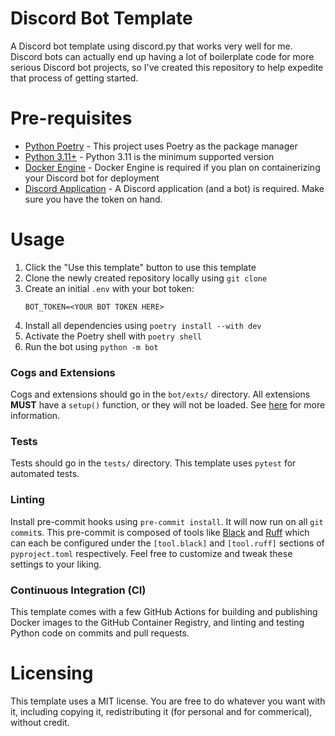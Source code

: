 # Discord Bot Template

A Discord bot template using discord.py that works very well for me.
Discord bots can actually end up having a lot of boilerplate code for more serious Discord bot projects,
so I've created this repository to help expedite that process of getting started.

# Pre-requisites
- [Python Poetry](https://python-poetry.org/) - This project uses Poetry as the package manager
- [Python 3.11+](https://www.python.org/downloads/) - Python 3.11 is the minimum supported version
- [Docker Engine](https://www.docker.com/get-started/) - Docker Engine is required if you plan on containerizing your Discord bot for deployment
- [Discord Application](https://discord.com/developers/applications) - A Discord application (and a bot) is required. Make sure you have the token on hand.

# Usage
1. Click the "Use this template" button to use this template
2. Clone the newly created repository locally using `git clone`
3. Create an initial `.env` with your bot token:
   ```
   BOT_TOKEN=<YOUR BOT TOKEN HERE>
   ```
4. Install all dependencies using `poetry install --with dev`
5. Activate the Poetry shell with `poetry shell`
6. Run the bot using `python -m bot`

### Cogs and Extensions
Cogs and extensions should go in the `bot/exts/` directory. All extensions **MUST** have a `setup()` function, or they will not be loaded. See [here](https://discordpy.readthedocs.io/en/stable/ext/commands/extensions.html) for more information.

### Tests
Tests should go in the `tests/` directory. This template uses `pytest` for automated tests.

### Linting
Install pre-commit hooks using `pre-commit install`. It will now run on all `git commit`s. This pre-commit is composed of tools like [Black](https://github.com/psf/black) and [Ruff](https://github.com/astral-sh/ruff) which can each be configured under the `[tool.black]` and `[tool.ruff]` sections of `pyproject.toml` respectively. Feel free to customize and tweak these settings to your liking.

### Continuous Integration (CI)
This template comes with a few GitHub Actions for building and publishing Docker images to the GitHub Container Registry, and linting and testing Python code on commits and pull requests.

# Licensing
This template uses a MIT license. You are free to do whatever you want with it, including copying it, redistributing it (for personal and for commerical), without credit.
